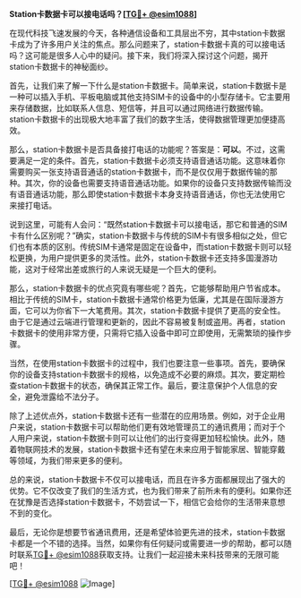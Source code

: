 **Station卡数据卡可以接电话吗？[[TG💪+ @esim1088](https://t.me/s/esim1088)]**

在现代科技飞速发展的今天，各种通信设备和工具层出不穷，其中station卡数据卡成为了许多用户关注的焦点。那么问题来了，station卡数据卡真的可以接电话吗？这可能是很多人心中的疑问。接下来，我们将深入探讨这个问题，揭开station卡数据卡的神秘面纱。

首先，让我们来了解一下什么是station卡数据卡。简单来说，station卡数据卡是一种可以插入手机、平板电脑或其他支持SIM卡的设备中的小型存储卡。它主要用来存储数据，比如联系人信息、短信等，并且可以通过网络进行数据传输。station卡数据卡的出现极大地丰富了我们的数字生活，使得数据管理更加便捷高效。

那么，station卡数据卡是否具备接打电话的功能呢？答案是：**可以**。不过，这需要满足一定的条件。首先，station卡数据卡必须支持语音通话功能。这意味着你需要购买一张支持语音通话的station卡数据卡，而不是仅仅用于数据传输的那种。其次，你的设备也需要支持语音通话功能。如果你的设备只支持数据传输而没有语音通话功能，那么即使station卡数据卡本身支持语音通话，你也无法使用它来接打电话。

说到这里，可能有人会问：“既然station卡数据卡可以接电话，那它和普通的SIM卡有什么区别呢？”确实，station卡数据卡与传统的SIM卡有很多相似之处，但它们也有本质的区别。传统SIM卡通常是固定在设备中，而station卡数据卡则可以轻松更换，为用户提供更多的灵活性。此外，station卡数据卡还支持多国漫游功能，这对于经常出差或旅行的人来说无疑是一个巨大的便利。

那么，station卡数据卡的优点究竟有哪些呢？首先，它能够帮助用户节省成本。相比于传统的SIM卡，station卡数据卡通常价格更为低廉，尤其是在国际漫游方面，它可以为你省下一大笔费用。其次，station卡数据卡提供了更高的安全性。由于它是通过云端进行管理和更新的，因此不容易被复制或盗用。再者，station卡数据卡的使用非常方便，只需将它插入设备中即可立即使用，无需繁琐的操作步骤。

当然，在使用station卡数据卡的过程中，我们也要注意一些事项。首先，要确保你的设备支持station卡数据卡的规格，以免造成不必要的麻烦。其次，要定期检查station卡数据卡的状态，确保其正常工作。最后，要注意保护个人信息的安全，避免泄露给不法分子。

除了上述优点外，station卡数据卡还有一些潜在的应用场景。例如，对于企业用户来说，station卡数据卡可以帮助他们更有效地管理员工的通讯费用；而对于个人用户来说，station卡数据卡则可以让他们的出行变得更加轻松愉快。此外，随着物联网技术的发展，station卡数据卡还有望在未来应用于智能家居、智能穿戴等领域，为我们带来更多的便利。

总的来说，station卡数据卡不仅可以接电话，而且在许多方面都展现出了强大的优势。它不仅改变了我们的生活方式，也为我们带来了前所未有的便利。如果你还在犹豫是否选择station卡数据卡，不妨尝试一下，相信它会给你的生活带来意想不到的变化。

最后，无论你是想要节省通讯费用，还是希望体验更先进的技术，station卡数据卡都是一个不错的选择。当然，如果你有任何疑问或需要进一步的帮助，都可以随时联系[TG💪+ @esim1088](https://t.me/s/esim1088)获取支持。让我们一起迎接未来科技带来的无限可能吧！

[[TG💪+ @esim1088](https://t.me/s/esim1088) ![Image](https://i.postimg.cc/4NQfJmqS/Snipaste-2025-05-13-00-14-12.png)]